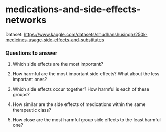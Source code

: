 # medications-and-side-effects-networks

Dataset: https://www.kaggle.com/datasets/shudhanshusingh/250k-medicines-usage-side-effects-and-substitutes


### Questions to answer

1. Which side effects are the most important?

2. How harmful are the most important side effects? What about the less important ones?

3. Which side effects occur together? How harmful is each of these groups?

4. How similar are the side effects of medications within the same therapeutic class?

5. How close are the most harmful group side effects to the least harmful one?